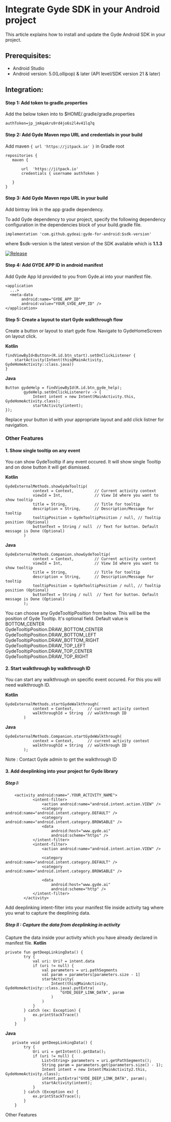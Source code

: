 # Integrate Gyde SDK in your Android project
This article explains how to install and update the Gyde Android SDK in your project.

## Prerequisites:
- Android Studio
- Android version: 5.0(Lollipop) & later (API level/SDK version 21 & later)

## Integration:
#### Step 1: Add token to gradle.properties
Add the below token into to $HOME/.gradle/gradle.properties
```
authToken=jp_jmkqakru9rd4jo6s2l4v41lq7q
```

#### Step 2: Add Gyde Maven repo URL and credentials in your build
Add maven ``` { url 'https://jitpack.io' } ``` in Gradle root
```
repositories { 
   maven {

       url  'https://jitpack.io'
       credentials { username authToken }

   }
}
```

#### Step 3: Add Gyde Maven repo URL in your build
Add bintray link in the app gradle dependency.

To add Gyde dependency to your project, specify the following dependency configuration in the dependencies block of your build.gradle file.
```
implementation 'com.github.gydeai:gyde-for-android:$sdk-version'
```
where $sdk-version is the latest version of the SDK available which is **1.1.3**

[![Release](https://jitpack.io/v/gydeai/gyde-for-android.svg)](https://jitpack.io/#gydeai/gyde-for-android)

#### Step 4: Add GYDE APP ID in android manifest
Add Gyde App Id provided to you from Gyde.ai into your manifest file.
```
<application
  ...>
  <meta-data
       android:name="GYDE_APP_ID"
       android:value="YOUR_GYDE_APP_ID" />
</application>
```

#### Step 5: Create a layout to start Gyde walkthrough flow
Create a button or layout to start gyde flow. Navigate to GydeHomeScreen on layout click.

**Kotlin**
```
findViewById<Button>(R.id.btn_start).setOnClickListener { 
    startActivity(Intent(this@MainActivity, GydeHomeActivity::class.java))            
}
```

**Java**
```
Button gydeHelp = findViewById(R.id.btn_gyde_help);
        gydeHelp.setOnClickListener(v -> {
            Intent intent = new Intent(MainActivity.this, GydeHomeActivity.class);
            startActivity(intent);
});
```
Replace your button id with your appropriate layout and add click listner for navigation.


### Other Features
#### 1. Show single tooltip on any event
You can show GydeTooltip if any event occured. It will show single Tooltip and on done button it will get dismissed.

**Kotlin**
```
GydeExternalMethods.showGydeTooltip(
            context = Context,         // Current activity context
            viewId = Int,              // View Id where you want to show tooltip
            title = String,            // Title for tooltip
            description = String,      // Description/Message for tooltip
            tooltipPosition = GydeTooltipPosition / null, // Tooltip position (Optional)
            buttonText = String / null  // Text for button. Default message is Done (Optional)
        )
```
**Java**
```
GydeExternalMethods.Companion.showGydeTooltip(
            context = Context,         // Current activity context
            viewId = Int,              // View Id where you want to show tooltip
            title = String,            // Title for tooltip
            description = String,      // Description/Message for tooltip
            tooltipPosition = GydeTooltipPosition / null, // Tooltip position (Optional)
            buttonText = String / null  // Text for button. Default message is Done (Optional)
        );
```
You can choose any GydeTooltipPosition from below. This will be the position of Gyde Tooltip. It's optional field. Default value is BOTTOM_CENTER<br>
GydeTooltipPosition.DRAW_BOTTOM_CENTER<br>
GydeTooltipPosition.DRAW_BOTTOM_LEFT<br>
GydeTooltipPosition.DRAW_BOTTOM_RIGHT<br>
GydeTooltipPosition.DRAW_TOP_LEFT<br>
GydeTooltipPosition.DRAW_TOP_CENTER<br>
GydeTooltipPosition.DRAW_TOP_RIGHT<br>

#### 2. Start walkthrough by walkthrough ID
You can start any walkthrough on specific event occured. For this you will need walkthrough ID.

**Kotlin**
```
GydeExternalMethods.startGydeWalkthrough(
            context = Context,      // current activity context
            walkthroughId = String  // walkthrough ID
        )
```

**Java**
```
GydeExternalMethods.Companion.startGydeWalkthrough(
            context = Context,      // current activity context
            walkthroughId = String  // walkthrough ID
        );
```

Note : Contact Gyde admin to get the walkthrough ID

#### 3. Add deeplinking into your project for Gyde library
##### Step I:
```
    <activity android:name=".YOUR_ACTIVITY_NAME">
            <intent-filter>
                <action android:name="android.intent.action.VIEW" />
                <category android:name="android.intent.category.DEFAULT" />
                <category android:name="android.intent.category.BROWSABLE" />
                <data
                    android:host="www.gyde.ai"
                    android:scheme="https" />
            </intent-filter>
            <intent-filter>
                <action android:name="android.intent.action.VIEW" />

                <category android:name="android.intent.category.DEFAULT" />
                <category android:name="android.intent.category.BROWSABLE" />

                <data
                    android:host="www.gyde.ai"
                    android:scheme="http" />
            </intent-filter>
        </activity>
```
Add deeplinking intent-filter into your manifest file inside activity tag where you wnat to capture the deeplining data.

##### Step II : Capture the data from deeplinking in activity
Capture the data inside your activity which you have already declared in manifest file.
**Kotlin**
```
private fun getDeepLinkingData() {
        try {
            val uri: Uri? = intent.data
            if (uri != null) {
                val parameters = uri.pathSegments
                val param = parameters[parameters.size - 1]
                startActivity(
                    Intent(this@MainActivity, GydeHomeActivity::class.java).putExtra(
                        "GYDE_DEEP_LINK_DATA", param
                    )
                )
            }
        } catch (ex: Exception) {
            ex.printStackTrace()
        }
    }
```
**Java**
```
   private void getDeepLinkingData() {
        try {
            Uri uri = getIntent().getData();
            if (uri != null) {
                List<String> parameters = uri.getPathSegments();
                String param = parameters.get(parameters.size() - 1);
                Intent intent = new Intent(MainActivity2.this, GydeHomeActivity.class);
                intent.putExtra("GYDE_DEEP_LINK_DATA", param);
                startActivity(intent);
            }
        } catch (Exception ex) {
            ex.printStackTrace();
        }
    }
```

Other Features
